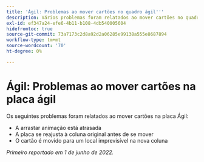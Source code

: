 ```yaml
---
title: 'Ágil: Problemas ao mover cartões no quadro ágil'''
description: Vários problemas foram relatados ao mover cartões no quadro Ágil.
exl-id: ef347a24-efe6-4b11-b108-4db540005604
hidefromtoc: true
source-git-commit: 73a7173c2d8a92d2a06285e99138a555e8687894
workflow-type: tm+mt
source-wordcount: '70'
ht-degree: 0%

---
```


# Ágil: Problemas ao mover cartões na placa ágil

Os seguintes problemas foram relatados ao mover cartões na placa Ágil:

* A arrastar animação está atrasada
* A placa se reajusta à coluna original antes de se mover
* O cartão é movido para um local imprevisível na nova coluna

_Primeiro reportado em 1 de junho de 2022._
